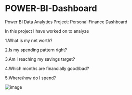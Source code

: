 # POWER-BI-Dashboard
Power BI Data Analytics Project: Personal Finance Dashboard

In this project I have worked on to analyze 

1.What is my net worth?

2.Is my spending pattern right?

3.Am I reaching my savings target?

4.Which months are financially good/bad?

5.Where/how  do I spend?


![image](https://user-images.githubusercontent.com/99251494/172109077-90b51898-8759-444d-ada8-3ca31301ae27.png)

